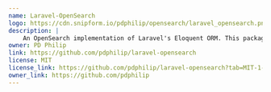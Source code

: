 ```yaml
---
name: Laravel-OpenSearch
logo: https://cdn.snipform.io/pdphilip/opensearch/laravel_opensearch.png
description: |
    An OpenSearch implementation of Laravel's Eloquent ORM. This package extends Laravel's Eloquent model and query builder with seamless integration of OpenSearch functionalities. Designed to feel native to Laravel, this package enables you to work with Eloquent models while leveraging the powerful search and analytics capabilities of OpenSearch. Documentation:  https://opensearch.pdphilip.com/
owner: PD Philip
link: https://github.com/pdphilip/laravel-opensearch
license: MIT
license_link: https://github.com/pdphilip/laravel-opensearch?tab=MIT-1-ov-file
owner_link: https://github.com/pdphilip
---
```

